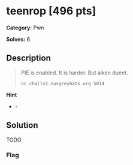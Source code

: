 # teenrop [496 pts]

**Category:** Pwn

**Solves:** 6

## Description
> PIE is enabled. It is harder. But aiken dueet.
> 
> `nc challs1.nusgreyhats.org 5014`

**Hint**
* \-

## Solution

TODO
### Flag

